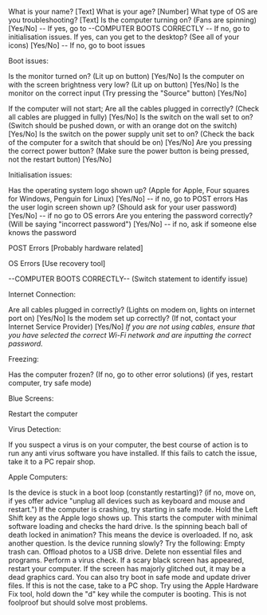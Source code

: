 What is your name? [Text]
What is your age? [Number]
What type of OS are you troubleshooting? [Text]
Is the computer turning on? (Fans are spinning) [Yes/No] -- If yes, go to --COMPUTER BOOTS CORRECTLY -- If no, go to initialisation issues. 
If yes, can you get to the desktop? (See all of your icons) [Yes/No] -- If no, go to boot issues





Boot issues:

Is the monitor turned on? (Lit up on button) [Yes/No]
Is the computer on with the screen brightness very low? (Lit up on button) [Yes/No]
Is the monitor on the correct input (Try pressing the "Source" button) [Yes/No]

If the computer will not start;
Are all the cables plugged in correctly? (Check all cables are plugged in fully) [Yes/No]
Is the switch on the wall set to on? (Switch should be pushed down, or with an orange dot on the switch) [Yes/No]
Is the switch on the power supply unit set to on? (Check the back of the computer for a switch that should be on) [Yes/No]
Are you pressing the correct power button? (Make sure the power button is being pressed, not the restart button) [Yes/No]



Initialisation issues:

Has the operating system logo shown up? (Apple for Apple, Four squares for Windows, Penguin for Linux) [Yes/No] -- if no, go to POST errors
Has the user login screen shown up? (Should ask for your user password) [Yes/No] -- if no go to OS errors
Are you entering the password correctly? (Will be saying "incorrect password") [Yes/No] -- if no, ask if someone else knows the password


POST Errors 
[Probably hardware related]


OS Errors
[Use recovery tool]

--COMPUTER BOOTS CORRECTLY-- (Switch statement to identify issue)

Internet Connection:

Are all cables plugged in correctly? (Lights on modem on, lights on internet port on) [Yes/No]
Is the modem set up correctly? (If not, contact your Internet Service Provider) [Yes/No]
*If you are not using cables, ensure that you have selected the correct Wi-Fi network and are inputting the correct password.*

Freezing: 

Has the computer frozen? (If no, go to other error solutions) (if yes, restart computer, try safe mode)

Blue Screens:

Restart the computer

Virus Detection:

If you suspect a virus is on your computer, the best course of action is to run any anti virus software you have installed. If this fails to catch the issue, take it to a PC repair shop.



Apple Computers:


Is the device is stuck in a boot loop (constantly restarting)? (if no, move on, if yes offer advice "unplug all devices such as keyboard and mouse and restart.")
If the computer is crashing, try starting in safe mode. Hold the Left Shift key as the Apple logo shows up. This starts the computer with minimal software loading and checks the hard drive. 
Is the spinning beach ball of death locked in animation? This means the device is overloaded. If no, ask another question.
Is the device running slowly? Try the following: Empty trash can. Offload photos to a USB drive. Delete non essential files and programs. Perform a virus check. 
If a scary black screen has appeared, restart your computer.
If the screen has majorly glitched out, it may be a dead graphics card. You can also try boot in safe mode and update driver files. If this is not the case, take to a PC shop. 
Try using the Apple Hardware Fix tool, hold down the "d" key while the computer is booting. This is not foolproof but should solve most problems.
